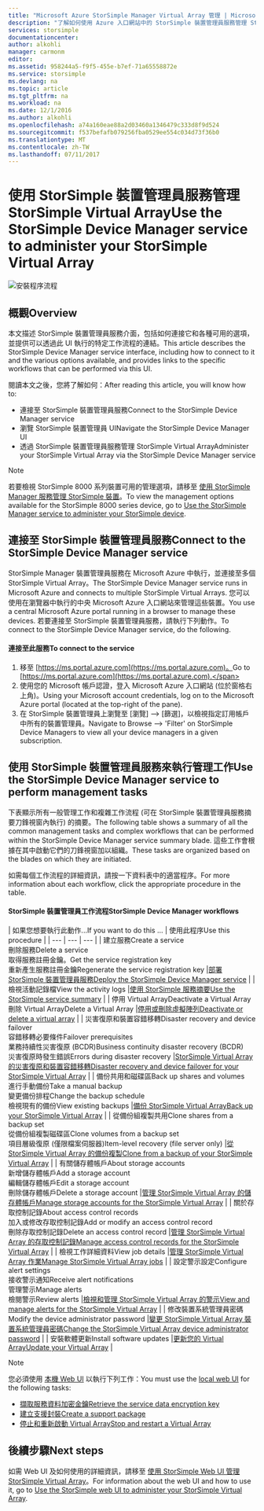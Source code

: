 ```yaml
---
title: "Microsoft Azure StorSimple Manager Virtual Array 管理 | Microsoft Docs"
description: "了解如何使用 Azure 入口網站中的 StorSimple 裝置管理員服務管理 StorSimple 內部部署 Virtual Array。"
services: storsimple
documentationcenter: 
author: alkohli
manager: carmonm
editor: 
ms.assetid: 958244a5-f9f5-455e-b7ef-71a65558872e
ms.service: storsimple
ms.devlang: na
ms.topic: article
ms.tgt_pltfrm: na
ms.workload: na
ms.date: 12/1/2016
ms.author: alkohli
ms.openlocfilehash: a74a160eae88a2d03460a1346479c333d8f9d524
ms.sourcegitcommit: f537befafb079256fba0529ee554c034d73f36b0
ms.translationtype: MT
ms.contentlocale: zh-TW
ms.lasthandoff: 07/11/2017
---
```

# <a name="use-the-storsimple-device-manager-service-to-administer-your-storsimple-virtual-array"></a><span data-ttu-id="994ec-103">使用 StorSimple 裝置管理員服務管理 StorSimple Virtual Array</span><span class="sxs-lookup"><span data-stu-id="994ec-103">Use the StorSimple Device Manager service to administer your StorSimple Virtual Array</span></span>
![安裝程序流程](./media/storsimple-virtual-array-manager-service-administration/manage4.png)

## <a name="overview"></a><span data-ttu-id="994ec-105">概觀</span><span class="sxs-lookup"><span data-stu-id="994ec-105">Overview</span></span>
<span data-ttu-id="994ec-106">本文描述 StorSimple 裝置管理員服務介面，包括如何連接它和各種可用的選項，並提供可以透過此 UI 執行的特定工作流程的連結。</span><span class="sxs-lookup"><span data-stu-id="994ec-106">This article describes the StorSimple Device Manager service interface, including how to connect to it and the various options available, and provides links to the specific workflows that can be performed via this UI.</span></span>

<span data-ttu-id="994ec-107">閱讀本文之後，您將了解如何：</span><span class="sxs-lookup"><span data-stu-id="994ec-107">After reading this article, you will know how to:</span></span>

* <span data-ttu-id="994ec-108">連接至 StorSimple 裝置管理員服務</span><span class="sxs-lookup"><span data-stu-id="994ec-108">Connect to the StorSimple Device Manager service</span></span>
* <span data-ttu-id="994ec-109">瀏覽 StorSimple 裝置管理員 UI</span><span class="sxs-lookup"><span data-stu-id="994ec-109">Navigate the StorSimple Device Manager UI</span></span>
* <span data-ttu-id="994ec-110">透過 StorSimple 裝置管理員服務管理 StorSimple Virtual Array</span><span class="sxs-lookup"><span data-stu-id="994ec-110">Administer your StorSimple Virtual Array via the StorSimple Device Manager service</span></span>

> [!NOTE]
> <span data-ttu-id="994ec-111">若要檢視 StorSimple 8000 系列裝置可用的管理選項，請移至 [使用 StorSimple Manager 服務管理 StorSimple 裝置](storsimple-manager-service-administration.md)。</span><span class="sxs-lookup"><span data-stu-id="994ec-111">To view the management options available for the StorSimple 8000 series device, go to [Use the StorSimple Manager service to administer your StorSimple device](storsimple-manager-service-administration.md).</span></span>
> 
> 

## <a name="connect-to-the-storsimple-device-manager-service"></a><span data-ttu-id="994ec-112">連接至 StorSimple 裝置管理員服務</span><span class="sxs-lookup"><span data-stu-id="994ec-112">Connect to the StorSimple Device Manager service</span></span>
<span data-ttu-id="994ec-113">StorSimple Manager 裝置管理員服務在 Microsoft Azure 中執行，並連接至多個 StorSimple Virtual Array。</span><span class="sxs-lookup"><span data-stu-id="994ec-113">The StorSimple Device Manager service runs in Microsoft Azure and connects to multiple StorSimple Virtual Arrays.</span></span> <span data-ttu-id="994ec-114">您可以使用在瀏覽器中執行的中央 Microsoft Azure 入口網站來管理這些裝置。</span><span class="sxs-lookup"><span data-stu-id="994ec-114">You use a central Microsoft Azure portal running in a browser to manage these devices.</span></span> <span data-ttu-id="994ec-115">若要連接至 StorSimple 裝置管理員服務，請執行下列動作。</span><span class="sxs-lookup"><span data-stu-id="994ec-115">To connect to the StorSimple Device Manager service, do the following.</span></span>

#### <a name="to-connect-to-the-service"></a><span data-ttu-id="994ec-116">連接至此服務</span><span class="sxs-lookup"><span data-stu-id="994ec-116">To connect to the service</span></span>
1. <span data-ttu-id="994ec-117">移至 [https://ms.portal.azure.com](https://ms.portal.azure.com)。</span><span class="sxs-lookup"><span data-stu-id="994ec-117">Go to [https://ms.portal.azure.com](https://ms.portal.azure.com).</span></span>
2. <span data-ttu-id="994ec-118">使用您的 Microsoft 帳戶認證，登入 Microsoft Azure 入口網站 (位於窗格右上角)。</span><span class="sxs-lookup"><span data-stu-id="994ec-118">Using your Microsoft account credentials, log on to the Microsoft Azure portal (located at the top-right of the pane).</span></span>
3. <span data-ttu-id="994ec-119">在 StorSimple 裝置管理員上瀏覽至 [瀏覽] --> [篩選]，以檢視指定訂用帳戶中所有的裝置管理員。</span><span class="sxs-lookup"><span data-stu-id="994ec-119">Navigate to Browse --> 'Filter' on StorSimple Device Managers to view all your device managers in a given subscription.</span></span>

## <a name="use-the-storsimple-device-manager-service-to-perform-management-tasks"></a><span data-ttu-id="994ec-120">使用 StorSimple 裝置管理員服務來執行管理工作</span><span class="sxs-lookup"><span data-stu-id="994ec-120">Use the StorSimple Device Manager service to perform management tasks</span></span>
<span data-ttu-id="994ec-121">下表顯示所有一般管理工作和複雜工作流程 (可在 StorSimple 裝置管理員服務摘要刀鋒視窗內執行) 的摘要。</span><span class="sxs-lookup"><span data-stu-id="994ec-121">The following table shows a summary of all the common management tasks and complex workflows that can be performed within the StorSimple Device Manager service summary blade.</span></span> <span data-ttu-id="994ec-122">這些工作會根據在其中啟動它們的刀鋒視窗加以組織。</span><span class="sxs-lookup"><span data-stu-id="994ec-122">These tasks are organized based on the blades on which they are initiated.</span></span>

<span data-ttu-id="994ec-123">如需每個工作流程的詳細資訊，請按一下資料表中的適當程序。</span><span class="sxs-lookup"><span data-stu-id="994ec-123">For more information about each workflow, click the appropriate procedure in the table.</span></span>

#### <a name="storsimple-device-manager-workflows"></a><span data-ttu-id="994ec-124">StorSimple 裝置管理員工作流程</span><span class="sxs-lookup"><span data-stu-id="994ec-124">StorSimple Device Manager workflows</span></span>
| <span data-ttu-id="994ec-125">如果您想要執行此動作...</span><span class="sxs-lookup"><span data-stu-id="994ec-125">If you want to do this ...</span></span> | <span data-ttu-id="994ec-126">使用此程序</span><span class="sxs-lookup"><span data-stu-id="994ec-126">Use this procedure</span></span> |
| --- | --- | --- |
| <span data-ttu-id="994ec-127">建立服務</span><span class="sxs-lookup"><span data-stu-id="994ec-127">Create a service</span></span></br><span data-ttu-id="994ec-128">刪除服務</span><span class="sxs-lookup"><span data-stu-id="994ec-128">Delete a service</span></span></br><span data-ttu-id="994ec-129">取得服務註冊金鑰。</span><span class="sxs-lookup"><span data-stu-id="994ec-129">Get the service registration key</span></span></br><span data-ttu-id="994ec-130">重新產生服務註冊金鑰</span><span class="sxs-lookup"><span data-stu-id="994ec-130">Regenerate the service registration key</span></span> |[<span data-ttu-id="994ec-131">部署 StorSimple 裝置管理員服務</span><span class="sxs-lookup"><span data-stu-id="994ec-131">Deploy the StorSimple Device Manager service</span></span>](storsimple-virtual-array-manage-service.md) |
| <span data-ttu-id="994ec-132">檢視活動記錄檔</span><span class="sxs-lookup"><span data-stu-id="994ec-132">View the activity logs</span></span> |[<span data-ttu-id="994ec-133">使用 StorSimple 服務摘要</span><span class="sxs-lookup"><span data-stu-id="994ec-133">Use the StorSimple service summary</span></span>](storsimple-virtual-array-service-summary.md) |
| <span data-ttu-id="994ec-134">停用 Virtual Array</span><span class="sxs-lookup"><span data-stu-id="994ec-134">Deactivate a Virtual Array</span></span></br><span data-ttu-id="994ec-135">刪除 Virtual Array</span><span class="sxs-lookup"><span data-stu-id="994ec-135">Delete a Virtual Array</span></span> |[<span data-ttu-id="994ec-136">停用或刪除虛擬陣列</span><span class="sxs-lookup"><span data-stu-id="994ec-136">Deactivate or delete a virtual array</span></span>](storsimple-virtual-array-deactivate-and-delete-device.md) |
| <span data-ttu-id="994ec-137">災害復原和裝置容錯移轉</span><span class="sxs-lookup"><span data-stu-id="994ec-137">Disaster recovery and device failover</span></span></br><span data-ttu-id="994ec-138">容錯移轉必要條件</span><span class="sxs-lookup"><span data-stu-id="994ec-138">Failover prerequisites</span></span></br><span data-ttu-id="994ec-139">業務持續性災害復原 (BCDR)</span><span class="sxs-lookup"><span data-stu-id="994ec-139">Business continuity disaster recovery (BCDR)</span></span></br><span data-ttu-id="994ec-140">災害復原時發生錯誤</span><span class="sxs-lookup"><span data-stu-id="994ec-140">Errors during disaster recovery</span></span> |[<span data-ttu-id="994ec-141">StorSimple Virtual Array 的災害復原和裝置容錯移轉</span><span class="sxs-lookup"><span data-stu-id="994ec-141">Disaster recovery and device failover for your StorSimple Virtual Array</span></span>](storsimple-virtual-array-failover-dr.md) |
| <span data-ttu-id="994ec-142">備份共用和磁碟區</span><span class="sxs-lookup"><span data-stu-id="994ec-142">Back up shares and volumes</span></span></br><span data-ttu-id="994ec-143">進行手動備份</span><span class="sxs-lookup"><span data-stu-id="994ec-143">Take a manual backup</span></span></br><span data-ttu-id="994ec-144">變更備份排程</span><span class="sxs-lookup"><span data-stu-id="994ec-144">Change the backup schedule</span></span></br><span data-ttu-id="994ec-145">檢視現有的備份</span><span class="sxs-lookup"><span data-stu-id="994ec-145">View existing backups</span></span> |[<span data-ttu-id="994ec-146">備份 StorSimple Virtual Array</span><span class="sxs-lookup"><span data-stu-id="994ec-146">Back up your StorSimple Virtual Array</span></span>](storsimple-virtual-array-backup.md) |
| <span data-ttu-id="994ec-147">從備份組複製共用</span><span class="sxs-lookup"><span data-stu-id="994ec-147">Clone shares from a backup set</span></span></br><span data-ttu-id="994ec-148">從備份組複製磁碟區</span><span class="sxs-lookup"><span data-stu-id="994ec-148">Clone volumes from a backup set</span></span></br><span data-ttu-id="994ec-149">項目層級復原 (僅限檔案伺服器)</span><span class="sxs-lookup"><span data-stu-id="994ec-149">Item-level recovery (file server only)</span></span> |[<span data-ttu-id="994ec-150">從 StorSimple Virtual Array 的備份複製</span><span class="sxs-lookup"><span data-stu-id="994ec-150">Clone from a backup of your StorSimple Virtual Array</span></span>](storsimple-virtual-array-clone.md) |
| <span data-ttu-id="994ec-151">有關儲存體帳戶</span><span class="sxs-lookup"><span data-stu-id="994ec-151">About  storage accounts</span></span></br><span data-ttu-id="994ec-152">新增儲存體帳戶</span><span class="sxs-lookup"><span data-stu-id="994ec-152">Add a storage account</span></span></br><span data-ttu-id="994ec-153">編輯儲存體帳戶</span><span class="sxs-lookup"><span data-stu-id="994ec-153">Edit a storage account</span></span></br><span data-ttu-id="994ec-154">刪除儲存體帳戶</span><span class="sxs-lookup"><span data-stu-id="994ec-154">Delete a storage account</span></span> |[<span data-ttu-id="994ec-155">管理 StorSimple Virtual Array 的儲存體帳戶</span><span class="sxs-lookup"><span data-stu-id="994ec-155">Manage storage accounts for the StorSimple Virtual Array</span></span>](storsimple-virtual-array-manage-storage-accounts.md) |
| <span data-ttu-id="994ec-156">關於存取控制記錄</span><span class="sxs-lookup"><span data-stu-id="994ec-156">About access control records</span></span></br><span data-ttu-id="994ec-157">加入或修改存取控制記錄</span><span class="sxs-lookup"><span data-stu-id="994ec-157">Add or modify an access control record</span></span> </br><span data-ttu-id="994ec-158">刪除存取控制記錄</span><span class="sxs-lookup"><span data-stu-id="994ec-158">Delete an access control record</span></span> |[<span data-ttu-id="994ec-159">管理 StorSimple Virtual Array 的存取控制記錄</span><span class="sxs-lookup"><span data-stu-id="994ec-159">Manage access control records for the StorSimple Virtual Array</span></span>](storsimple-virtual-array-manage-acrs.md) |
| <span data-ttu-id="994ec-160">檢視工作詳細資料</span><span class="sxs-lookup"><span data-stu-id="994ec-160">View job details</span></span> |[<span data-ttu-id="994ec-161">管理 StorSimple Virtual Array 作業</span><span class="sxs-lookup"><span data-stu-id="994ec-161">Manage StorSimple Virtual Array jobs</span></span>](storsimple-virtual-array-manage-jobs.md) |
| <span data-ttu-id="994ec-162">設定警示設定</span><span class="sxs-lookup"><span data-stu-id="994ec-162">Configure alert settings</span></span></br><span data-ttu-id="994ec-163">接收警示通知</span><span class="sxs-lookup"><span data-stu-id="994ec-163">Receive alert notifications</span></span></br><span data-ttu-id="994ec-164">管理警示</span><span class="sxs-lookup"><span data-stu-id="994ec-164">Manage alerts</span></span></br><span data-ttu-id="994ec-165">檢閱警示</span><span class="sxs-lookup"><span data-stu-id="994ec-165">Review alerts</span></span> |[<span data-ttu-id="994ec-166">檢視和管理 StorSimple Virtual Array 的警示</span><span class="sxs-lookup"><span data-stu-id="994ec-166">View and manage alerts for the StorSimple Virtual Array</span></span>](storsimple-virtual-array-manage-alerts.md) |
| <span data-ttu-id="994ec-167">修改裝置系統管理員密碼</span><span class="sxs-lookup"><span data-stu-id="994ec-167">Modify the device administrator password</span></span> |[<span data-ttu-id="994ec-168">變更 StorSimple Virtual Array 裝置系統管理員密碼</span><span class="sxs-lookup"><span data-stu-id="994ec-168">Change the StorSimple Virtual Array device administrator password</span></span>](storsimple-virtual-array-change-device-admin-password.md) |
| <span data-ttu-id="994ec-169">安裝軟體更新</span><span class="sxs-lookup"><span data-stu-id="994ec-169">Install software updates</span></span> |[<span data-ttu-id="994ec-170">更新您的 Virtual Array</span><span class="sxs-lookup"><span data-stu-id="994ec-170">Update your Virtual Array</span></span>](storsimple-virtual-array-install-update.md) |

> [!NOTE]
> <span data-ttu-id="994ec-171">您必須使用 [本機 Web UI](storsimple-ova-web-ui-admin.md) 以執行下列工作：</span><span class="sxs-lookup"><span data-stu-id="994ec-171">You must use the [local web UI](storsimple-ova-web-ui-admin.md) for the following tasks:</span></span>
> 
> * [<span data-ttu-id="994ec-172">擷取服務資料加密金鑰</span><span class="sxs-lookup"><span data-stu-id="994ec-172">Retrieve the service data encryption key</span></span>](storsimple-ova-web-ui-admin.md#get-the-service-data-encryption-key)
> * [<span data-ttu-id="994ec-173">建立支援封裝</span><span class="sxs-lookup"><span data-stu-id="994ec-173">Create a support package</span></span>](storsimple-ova-web-ui-admin.md#generate-a-log-package)
> * [<span data-ttu-id="994ec-174">停止和重新啟動 Virtual Array</span><span class="sxs-lookup"><span data-stu-id="994ec-174">Stop and restart a Virtual Array</span></span>](storsimple-ova-web-ui-admin.md#shut-down-and-restart-your-device)
> 
> 

## <a name="next-steps"></a><span data-ttu-id="994ec-175">後續步驟</span><span class="sxs-lookup"><span data-stu-id="994ec-175">Next steps</span></span>
<span data-ttu-id="994ec-176">如需 Web UI 及如何使用的詳細資訊，請移至 [使用 StorSimple Web UI 管理 StorSimple Virtual Array](storsimple-ova-web-ui-admin.md)。</span><span class="sxs-lookup"><span data-stu-id="994ec-176">For information about the web UI and how to use it, go to [Use the StorSimple web UI to administer your StorSimple Virtual Array](storsimple-ova-web-ui-admin.md).</span></span>

